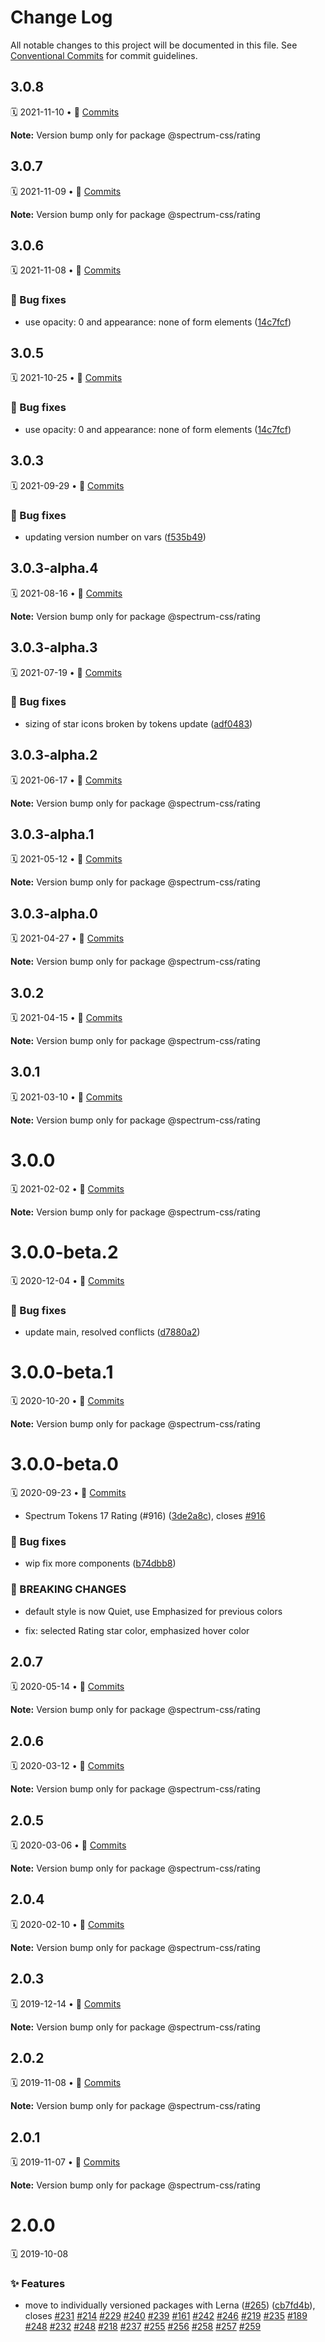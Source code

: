 # Change Log

All notable changes to this project will be documented in this file.
See [Conventional Commits](https://conventionalcommits.org) for commit guidelines.

<a name="3.0.8"></a>
## 3.0.8
🗓 2021-11-10 • 📝 [Commits](https://github.com/adobe/spectrum-css/compare/@spectrum-css/rating@3.0.7...@spectrum-css/rating@3.0.8)

**Note:** Version bump only for package @spectrum-css/rating





<a name="3.0.7"></a>
## 3.0.7
🗓 2021-11-09 • 📝 [Commits](https://github.com/adobe/spectrum-css/compare/@spectrum-css/rating@3.0.6...@spectrum-css/rating@3.0.7)

**Note:** Version bump only for package @spectrum-css/rating





<a name="3.0.6"></a>
## 3.0.6
🗓 2021-11-08 • 📝 [Commits](https://github.com/adobe/spectrum-css/compare/@spectrum-css/rating@3.0.4...@spectrum-css/rating@3.0.6)

### 🐛 Bug fixes

* use opacity: 0 and appearance: none of form elements ([14c7fcf](https://github.com/adobe/spectrum-css/commit/14c7fcf))





<a name="3.0.5"></a>
## 3.0.5
🗓 2021-10-25 • 📝 [Commits](https://github.com/adobe/spectrum-css/compare/@spectrum-css/rating@3.0.4...@spectrum-css/rating@3.0.5)

### 🐛 Bug fixes

* use opacity: 0 and appearance: none of form elements ([14c7fcf](https://github.com/adobe/spectrum-css/commit/14c7fcf))





<a name="3.0.3"></a>
## 3.0.3
🗓 2021-09-29 • 📝 [Commits](https://github.com/adobe/spectrum-css/compare/@spectrum-css/rating@3.0.3-alpha.4...@spectrum-css/rating@3.0.3)

### 🐛 Bug fixes

* updating version number on vars ([f535b49](https://github.com/adobe/spectrum-css/commit/f535b49))





<a name="3.0.3-alpha.4"></a>
## 3.0.3-alpha.4
🗓 2021-08-16 • 📝 [Commits](https://github.com/adobe/spectrum-css/compare/@spectrum-css/rating@3.0.3-alpha.3...@spectrum-css/rating@3.0.3-alpha.4)

**Note:** Version bump only for package @spectrum-css/rating





<a name="3.0.3-alpha.3"></a>
## 3.0.3-alpha.3
🗓 2021-07-19 • 📝 [Commits](https://github.com/adobe/spectrum-css/compare/@spectrum-css/rating@3.0.3-alpha.2...@spectrum-css/rating@3.0.3-alpha.3)

### 🐛 Bug fixes

* sizing of star icons broken by tokens update ([adf0483](https://github.com/adobe/spectrum-css/commit/adf0483))





<a name="3.0.3-alpha.2"></a>
## 3.0.3-alpha.2
🗓 2021-06-17 • 📝 [Commits](https://github.com/adobe/spectrum-css/compare/@spectrum-css/rating@3.0.3-alpha.1...@spectrum-css/rating@3.0.3-alpha.2)

**Note:** Version bump only for package @spectrum-css/rating





<a name="3.0.3-alpha.1"></a>
## 3.0.3-alpha.1
🗓 2021-05-12 • 📝 [Commits](https://github.com/adobe/spectrum-css/compare/@spectrum-css/rating@3.0.3-alpha.0...@spectrum-css/rating@3.0.3-alpha.1)

**Note:** Version bump only for package @spectrum-css/rating





<a name="3.0.3-alpha.0"></a>
## 3.0.3-alpha.0
🗓 2021-04-27 • 📝 [Commits](https://github.com/adobe/spectrum-css/compare/@spectrum-css/rating@3.0.2...@spectrum-css/rating@3.0.3-alpha.0)

**Note:** Version bump only for package @spectrum-css/rating





<a name="3.0.2"></a>
## 3.0.2
🗓 2021-04-15 • 📝 [Commits](https://github.com/adobe/spectrum-css/compare/@spectrum-css/rating@3.0.1...@spectrum-css/rating@3.0.2)

**Note:** Version bump only for package @spectrum-css/rating





<a name="3.0.1"></a>
## 3.0.1
🗓 2021-03-10 • 📝 [Commits](https://github.com/adobe/spectrum-css/compare/@spectrum-css/rating@3.0.0...@spectrum-css/rating@3.0.1)

**Note:** Version bump only for package @spectrum-css/rating





<a name="3.0.0"></a>
# 3.0.0
🗓 2021-02-02 • 📝 [Commits](https://github.com/adobe/spectrum-css/compare/@spectrum-css/rating@3.0.0-beta.2...@spectrum-css/rating@3.0.0)

**Note:** Version bump only for package @spectrum-css/rating





<a name="3.0.0-beta.2"></a>
# 3.0.0-beta.2
🗓 2020-12-04 • 📝 [Commits](https://github.com/adobe/spectrum-css/compare/@spectrum-css/rating@3.0.0-beta.1...@spectrum-css/rating@3.0.0-beta.2)

### 🐛 Bug fixes

* update main, resolved conflicts ([d7880a2](https://github.com/adobe/spectrum-css/commit/d7880a2))





<a name="3.0.0-beta.1"></a>
# 3.0.0-beta.1
🗓 2020-10-20 • 📝 [Commits](https://github.com/adobe/spectrum-css/compare/@spectrum-css/rating@3.0.0-beta.0...@spectrum-css/rating@3.0.0-beta.1)

**Note:** Version bump only for package @spectrum-css/rating





<a name="3.0.0-beta.0"></a>
# 3.0.0-beta.0
🗓 2020-09-23 • 📝 [Commits](https://github.com/adobe/spectrum-css/compare/@spectrum-css/rating@2.0.7...@spectrum-css/rating@3.0.0-beta.0)

* Spectrum Tokens 17 Rating (#916) ([3de2a8c](https://github.com/adobe/spectrum-css/commit/3de2a8c)), closes [#916](https://github.com/adobe/spectrum-css/issues/916)


### 🐛 Bug fixes

* wip fix more components ([b74dbb8](https://github.com/adobe/spectrum-css/commit/b74dbb8))


### 🛑 BREAKING CHANGES

* default style is now Quiet, use Emphasized for previous colors

* fix: selected Rating star color, emphasized hover color





<a name="2.0.7"></a>
## 2.0.7
🗓 2020-05-14 • 📝 [Commits](https://github.com/adobe/spectrum-css/compare/@spectrum-css/rating@2.0.6...@spectrum-css/rating@2.0.7)

**Note:** Version bump only for package @spectrum-css/rating





<a name="2.0.6"></a>
## 2.0.6
🗓 2020-03-12 • 📝 [Commits](https://github.com/adobe/spectrum-css/compare/@spectrum-css/rating@2.0.5...@spectrum-css/rating@2.0.6)

**Note:** Version bump only for package @spectrum-css/rating





<a name="2.0.5"></a>
## 2.0.5
🗓 2020-03-06 • 📝 [Commits](https://github.com/adobe/spectrum-css/compare/@spectrum-css/rating@2.0.4...@spectrum-css/rating@2.0.5)

**Note:** Version bump only for package @spectrum-css/rating





<a name="2.0.4"></a>
## 2.0.4
🗓 2020-02-10 • 📝 [Commits](https://github.com/adobe/spectrum-css/compare/@spectrum-css/rating@2.0.3...@spectrum-css/rating@2.0.4)

**Note:** Version bump only for package @spectrum-css/rating





<a name="2.0.3"></a>
## 2.0.3
🗓 2019-12-14 • 📝 [Commits](https://github.com/adobe/spectrum-css/compare/@spectrum-css/rating@2.0.2...@spectrum-css/rating@2.0.3)

**Note:** Version bump only for package @spectrum-css/rating





<a name="2.0.2"></a>
## 2.0.2
🗓 2019-11-08 • 📝 [Commits](https://github.com/adobe/spectrum-css/compare/@spectrum-css/rating@2.0.1...@spectrum-css/rating@2.0.2)

**Note:** Version bump only for package @spectrum-css/rating





<a name="2.0.1"></a>
## 2.0.1
🗓 2019-11-07 • 📝 [Commits](https://github.com/adobe/spectrum-css/compare/@spectrum-css/rating@2.0.0...@spectrum-css/rating@2.0.1)

**Note:** Version bump only for package @spectrum-css/rating





<a name="2.0.0"></a>
# 2.0.0
🗓 2019-10-08

### ✨ Features

* move to individually versioned packages with Lerna ([#265](https://github.com/adobe/spectrum-css/issues/265)) ([cb7fd4b](https://github.com/adobe/spectrum-css/commit/cb7fd4b)), closes [#231](https://github.com/adobe/spectrum-css/issues/231) [#214](https://github.com/adobe/spectrum-css/issues/214) [#229](https://github.com/adobe/spectrum-css/issues/229) [#240](https://github.com/adobe/spectrum-css/issues/240) [#239](https://github.com/adobe/spectrum-css/issues/239) [#161](https://github.com/adobe/spectrum-css/issues/161) [#242](https://github.com/adobe/spectrum-css/issues/242) [#246](https://github.com/adobe/spectrum-css/issues/246) [#219](https://github.com/adobe/spectrum-css/issues/219) [#235](https://github.com/adobe/spectrum-css/issues/235) [#189](https://github.com/adobe/spectrum-css/issues/189) [#248](https://github.com/adobe/spectrum-css/issues/248) [#232](https://github.com/adobe/spectrum-css/issues/232) [#248](https://github.com/adobe/spectrum-css/issues/248) [#218](https://github.com/adobe/spectrum-css/issues/218) [#237](https://github.com/adobe/spectrum-css/issues/237) [#255](https://github.com/adobe/spectrum-css/issues/255) [#256](https://github.com/adobe/spectrum-css/issues/256) [#258](https://github.com/adobe/spectrum-css/issues/258) [#257](https://github.com/adobe/spectrum-css/issues/257) [#259](https://github.com/adobe/spectrum-css/issues/259)

